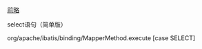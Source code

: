 [前略](https://saaavsaaa.github.io/aaa/Java_Type_Descriptor.html) 

select语句（简单版）

org/apache/ibatis/binding/MapperMethod.execute [case SELECT]
